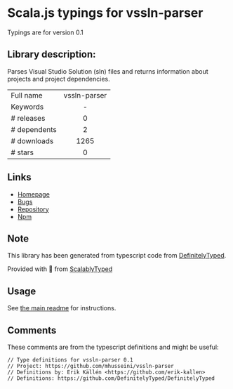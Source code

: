 
# Scala.js typings for vssln-parser

Typings are for version 0.1

## Library description:
Parses Visual Studio Solution (sln) files and returns information about projects and project dependencies.

|                    |                 |
| ------------------ | :-------------: |
| Full name          | vssln-parser |
| Keywords           | - |
| # releases         | 0 |
| # dependents       | 2 |
| # downloads        | 1265 |
| # stars            | 0 |

## Links
- [Homepage](https://github.com/mhusseini/vssln-parser)
- [Bugs](https://github.com/mhusseini/vssln-parser/issues)
- [Repository](https://github.com/mhusseini/vssln-parser)
- [Npm](https://www.npmjs.com/package/vssln-parser)
    


## Note
This library has been generated from typescript code from [DefinitelyTyped](https://definitelytyped.org).

Provided with :purple_heart: from [ScalablyTyped](https://github.com/oyvindberg/ScalablyTyped)

## Usage
See [the main readme](../../readme.md) for instructions.

## Comments

These comments are from the typescript definitions and might be useful:
```
// Type definitions for vssln-parser 0.1
// Project: https://github.com/mhusseini/vssln-parser
// Definitions by: Erik Källén <https://github.com/erik-kallen>
// Definitions: https://github.com/DefinitelyTyped/DefinitelyTyped

```

